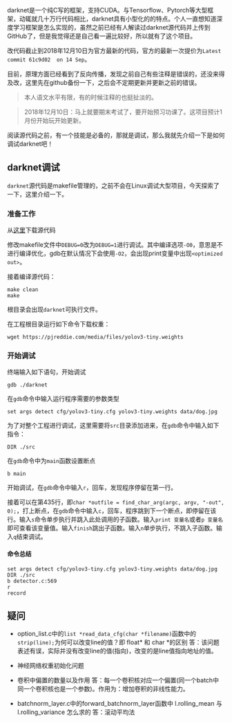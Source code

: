 darknet是一个纯C写的框架，支持CUDA。与Tensorflow、Pytorch等大型框架，动辄就几十万行代码相比，darknet具有小型化的的特点。个人一直想知道深度学习框架是怎么实现的，虽然之前已经有人解读过darknet源代码并上传到GitHub了，但是我觉得还是自己看一遍比较好，所以就有了这个项目。

改代码截止到2018年12月10日为官方最新的代码，官方的最新一次提价为`Latest commit 61c9d02  on 14 Sep`。

目前，原理方面已经看到了反向传播，发现之前自己有些注释是错误的，还没来得及改，这里先在github备份一下，之后会不定期更新并更新之前的错误。

> 本人语文水平有限，有的时候注释的也挺扯淡的。

> 2018年12月10日：马上就要期末考试了，要开始预习功课了。这项目预计1月份开始玩开始更新。

阅读源代码之前，有一个技能是必备的，那就是调试，那么我就先介绍一下是如何调试darknet吧！

## darknet调试
`darknet`源代码是makefile管理的，之前不会在Linux调试大型项目，今天探索了一下，这里介绍一下。

### 准备工作
从[这里](https://github.com/pjreddie/darknet)下载源代码

修改makefile文件中`DEBUG=0`改为`DEBUG=1`进行调试。其中编译选项`-O0`，意思是不进行编译优化，gdb在默认情况下会使用`-O2`，会出现print变量中出现`<optimized out>`。

接着编译源代码：
```
make clean
make
```

根目录会出现`darknet`可执行文件。

在工程根目录运行如下命令下载权重：
```
wget https://pjreddie.com/media/files/yolov3-tiny.weights
```

### 开始调试
终端输入如下语句，开始调试
```
gdb ./darknet
```

在`gdb`命令中输入运行程序需要的参数类型
```
set args detect cfg/yolov3-tiny.cfg yolov3-tiny.weights data/dog.jpg
```

为了对整个工程进行调试，这里需要将`src`目录添加进来，在`gdb`命令中输入如下指令：
```
DIR ./src
```

在`gdb`命令中为`main`函数设置断点
```
b main
```

开始调试，在`gdb`命令中输入`r`，回车，发现程序停留在第一行。

接着可以在第435行，即`char *outfile = find_char_arg(argc, argv, "-out", 0);`，打上断点，在`gdb`命令中输入`c`，回车，程序跳到下一个断点，即停留在该行。输入`s`命令单步执行并跳入此处调用的子函数。输入`print 变量名`或者`p 变量名`即可查看该变量值。输入`finish`跳出子函数。输入`n`单步执行，不跳入子函数。输入`q`结束调试。


#### 命令总结
```
set args detect cfg/yolov3-tiny.cfg yolov3-tiny.weights data/dog.jpg
DIR ./src
b detector.c:569
r
record
```

## 疑问
- option_list.c中的`list *read_data_cfg(char *filename)`函数中的`strip(line);`为何可以改变line的值？即 float* 和 char *的区别
答：该问题表述有误，实际并没有改变line的值(指向)，改变的是line值指向地址的值。

- 神经网络权重初始化问题

- 卷积中偏置的数量以及作用
答：每一个卷积核对应一个偏置(同一个batch中同一个卷积核也是一个参数)。作用为：增加卷积的非线性能力。

- batchnorm_layer.c中的forward_batchnorm_layer函数中 l.rolling_mean 与 l.rolling_variance 怎么求的
答：滚动平均法